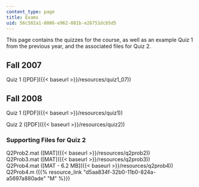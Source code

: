 ```yaml
---
content_type: page
title: Exams
uid: 56c582a1-8086-e962-081b-e26751dcb5d5
---
```


This page contains the quizzes for the course, as well as an example Quiz 1 from the previous year, and the associated files for Quiz 2.

Fall 2007
---------

Quiz 1 ([PDF]({{< baseurl >}}/resources/quiz1_07))

Fall 2008
---------

Quiz 1 ([PDF]({{< baseurl >}}/resources/quiz1))

Quiz 2 ([PDF]({{< baseurl >}}/resources/quiz2))

### Supporting Files for Quiz 2

Q2Prob2.mat ([MAT]({{< baseurl >}}/resources/q2prob2))  
Q2Prob3.mat ([MAT]({{< baseurl >}}/resources/q2prob3))  
Q2Prob4.mat ([MAT - 6.2 MB]({{< baseurl >}}/resources/q2prob4))  
Q2Prob4.m ({{% resource_link "d5aa834f-32b0-11b0-824a-a5697a880ade" "M" %}})